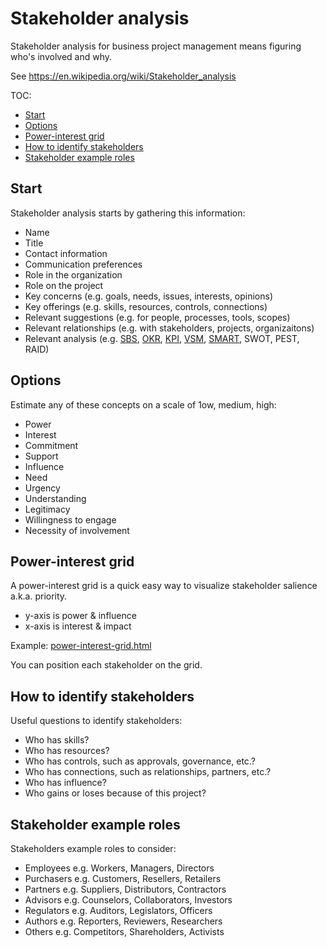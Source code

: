 # Stakeholder analysis

Stakeholder analysis for business project management means figuring who's involved and why.

See https://en.wikipedia.org/wiki/Stakeholder_analysis

TOC:
* [Start](#start)
* [Options](#options)
* [Power-interest grid](#power-interest-grid)
* [How to identify stakeholders](#how-to-identify-stakeholders)
* [Stakeholder example roles](#stakeholder-example-roles)


## Start

Stakeholder analysis starts by gathering this information:

* Name 
* Title
* Contact information
* Communication preferences
* Role in the organization
* Role on the project
* Key concerns (e.g. goals, needs, issues, interests, opinions)
* Key offerings (e.g. skills, resources, controls, connections)
* Relevant suggestions (e.g. for people, processes, tools, scopes)
* Relevant relationships (e.g. with stakeholders, projects, organizaitons)
* Relevant analysis (e.g. <a href="https://github.com/joelparkerhenderson/strategic_business_scorecard">SBS</a>, <a href="https://github.com/joelparkerhenderson/objectives_and_key_results">OKR</a>, <a href="https://github.com/joelparkerhenderson/key_performance_indicator">KPI</a>, <a href="https://github.com/joelparkerhenderson/value_stream_mapping">VSM</a>, <a href="https://github.com/joelparkerhenderson/smart_criteria">SMART</a>, SWOT, PEST, RAID)


## Options

Estimate any of these concepts on a scale of 1ow, medium, high:

* Power
* Interest
* Commitment
* Support
* Influence
* Need
* Urgency
* Understanding
* Legitimacy
* Willingness to engage
* Necessity of involvement


## Power-interest grid

A power-interest grid is a quick easy way to visualize stakeholder salience a.k.a. priority.

* y-axis is power &amp; influence
* x-axis is interest &amp; impact

Example: <a href="power-interest-grid.html">power-interest-grid.html</a>

You can position each stakeholder on the grid.


## How to identify stakeholders

Useful questions to identify stakeholders:

* Who has skills?
* Who has resources?
* Who has controls, such as approvals, governance, etc.?
* Who has connections, such as relationships, partners, etc.?
* Who has influence?
* Who gains or loses because of this project?


## Stakeholder example roles

Stakeholders example roles to consider:

* Employees e.g. Workers, Managers, Directors
* Purchasers e.g. Customers, Resellers, Retailers
* Partners e.g. Suppliers, Distributors, Contractors
* Advisors e.g. Counselors, Collaborators, Investors
* Regulators e.g. Auditors, Legislators, Officers
* Authors e.g. Reporters, Reviewers, Researchers
* Others e.g. Competitors, Shareholders, Activists
